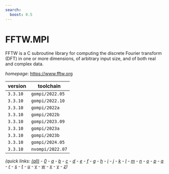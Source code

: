 ```yaml
---
search:
  boost: 0.5
---
```

# FFTW.MPI

FFTW is a C subroutine library for computing the discrete Fourier transform (DFT) in one or more dimensions, of arbitrary input size, and of both real and complex data.

*homepage*: <https://www.fftw.org>

version | toolchain
--------|----------
``3.3.10`` | ``gompi/2022.05``
``3.3.10`` | ``gompi/2022.10``
``3.3.10`` | ``gompi/2022a``
``3.3.10`` | ``gompi/2022b``
``3.3.10`` | ``gompi/2023.09``
``3.3.10`` | ``gompi/2023a``
``3.3.10`` | ``gompi/2023b``
``3.3.10`` | ``gompi/2024.05``
``3.3.10`` | ``nvompi/2022.07``


*(quick links: [(all)](../index.md) - [0](../0/index.md) - [a](../a/index.md) - [b](../b/index.md) - [c](../c/index.md) - [d](../d/index.md) - [e](../e/index.md) - [f](../f/index.md) - [g](../g/index.md) - [h](../h/index.md) - [i](../i/index.md) - [j](../j/index.md) - [k](../k/index.md) - [l](../l/index.md) - [m](../m/index.md) - [n](../n/index.md) - [o](../o/index.md) - [p](../p/index.md) - [q](../q/index.md) - [r](../r/index.md) - [s](../s/index.md) - [t](../t/index.md) - [u](../u/index.md) - [v](../v/index.md) - [w](../w/index.md) - [x](../x/index.md) - [y](../y/index.md) - [z](../z/index.md))*

